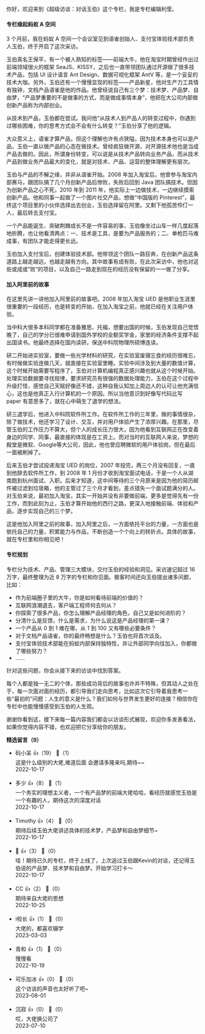 你好，欢迎来到《超级访谈：对话玉伯》这个专栏，我是专栏编辑利莹。

#### **专栏缘起蚂蚁 A 空间**

3 个月前，我在蚂蚁 A 空间一个会议室见到语雀创始人、支付宝体验技术部负责人玉伯，终于开启了这次采访。

玉伯真名王保平，有一个被人熟知的标签——前端大牛，他在淘宝时期曾经作出过前端领域很火的框架 SeaJS、KISSY，之后也一直带领团队通过开源做了很多技术产品，包括 UI 设计语言 Ant Design、数据可视化框架 AntV 等，是一个妥妥的技术大咖。另外，玉伯还有一个慢慢显现的标签——产品新星，他对生产力工具情有独钟，文档产品语雀是他的作品。他曾经说自己有三个梦：技术梦、产品梦、自由梦，“产品梦重要的不是做事的方式，而是做成事情本身”，他把在大公司内部做创新产品称为内部创业。

从技术到产品，玉伯都在尝试。我问他“从技术人到产品人的转变过程中，你遇到过哪些困难，你的思考方式会不会有什么转变？”玉伯分享了他的逻辑。

大众意义上，语雀才算产品，但这个理解也许有点狭隘，因为技术本身也可以是产品，玉伯一直以做产品的心态在做技术。曾经疯狂做开源，对开源技术他也是当成产品去做的。因此，所谓身份转变，可以说是从技术产品转向业务产品，而从技术产品到做业务产品最大的变化，就是对技术、产品、运营的整体理解更有层次。

玉伯与产品的不解之缘，并非从语雀开始。2008 年加入淘宝后，他曾参与淘宝内部赛马，跟团队搞了几个月创新产品后惨败，失败后回到 Java 团队搞技术。但因为创新产品之心不死，2010 年到 2011 年，他实际上一边做技术，一边继续摸索创新产品。他和同事一起做了一个图片社交产品，想做“中国版的 Pinterest”，最终这个项目里的小伙伴选择出去创业，玉伯选择留在阿里。又剩下他孤苦伶仃一人，最后转去支付宝。

一个产品能诞生、突破荆棘成长不是一件容易的事，玉伯像坐过山车一样几度起落地折腾，也让他看清两点：一、技术是工具，是要为产品服务的；二、单枪匹马难成事，有团队才能走得更长远。

玉伯加入支付宝后，创建体验技术部。他带领这个团队一路狂奔，在创新产品这条道路上越走越远，也越走越有方向。其中故事有成有败，在此次采访中，他也对这些或成或“败”的项目，以及自己一路走到现在的经历没有保留的一一做了分享。

#### 加入阿里前的故事

在这里先讲一讲他加入阿里前的故事吧。2008 年加入淘宝 UED 是他职业生涯里很重要的一段经历，也是转变的开始，在加入淘宝之前，他就已经在关注用户体验。

当中科大很多本科同学都在准备雅思、托福，想要出国的时候，玉伯发现自己觉悟晚了，自己的学分已很难申请到国外学校的全额奖学金，家里的经济条件支撑不起出国读书。他最终选择在国内读研，保送中科院物理所硕博连读。

研二开始进实验室，要做一些光学材料的研究，在实验室废寝忘食的经历很难忘，有时候做实验连做几天，就直接在实验室里睡。实验中间涉及到大量的数值计算，这个时候开始需要写程序了，玉伯对计算机编程真正感兴趣也就从这个时候开始。处理实验数据要寻找规律，要求研究员有很强的数据处理能力，玉伯在这个过程中升级打怪，感觉自己天赋好像还不错，这种自我认知加上周边人的认可让他充满信心，这也是他真正入行计算机的一个原因。所以当他意识到好像写代码比写 paper 有意思多了，就在心中萌生了退学的想法。

研三退学后，他进入中科院软件所工作。在软件所工作的三年里，做的事情很杂，除了做技术，他还学习了设计、交互，并对用户体验产生了浓厚兴趣。在那里，尽管玉伯的工作压力不算大，但个人的成长压力很大，因为他看到互联网正在改变着身边的同学、同事，最直接的体现是在工资上。而对当时的互联网人来说，梦想的殿堂是微软、Google等大公司，因此，他也曾应聘微软的用户体验岗，但在最后一面被刷掉了。

后来玉伯才尝试投递淘宝 UED 的岗位，2007 年投完，两三个月没有回复，一直到他辞去软件所工作，到 2008 年 1 月份才收到淘宝面试电话，于是一个人从湖南跑到杭州面试、入职。后来才知道，这中间等待的三个月原来是因为他的简历邮件被过滤到垃圾箱，他的主管过了三个月才看到，差点错失一个面试题满分的人。对玉伯来说，最初加入淘宝，其实一开始并没有非要做前端，更多是觉得先有一份工作，而到此刻为止，玉伯才算开始他的西行之路，更深入地接触前端、体验和产品，逐步实现自己的三个梦。

这是他加入阿里之前的故事，加入阿里之后，一方面依托平台的力量，一方面也是依托自己的力量，积累能力与作品，不断创造一个个向上的转折点。具体的故事，就在专栏里和你相见吧！

#### 专栏规划

专栏分为技术、产品、管理三大模块，交付玉伯的经验和洞见。采访速记超过 16 万字，最终整理为近 8 万字的专栏和你见面。极客时间还向玉伯提出诸多问题，比如：

- 作为前端圈子里的大牛，你是如何看待前端的价值的？
- 互联网浪潮退去，客户端工程师何去何从？
- 你探索了很多产品，你怎么理解产品经理的角色，自己又是如何进阶的？
- 分清什么是反馈，什么是需求，为什么说这是产品经理的第一课？
- 一个产品从 0 到 1 难在哪，从 1 到 100 又有哪些必要条件？
- 对于文档产品语雀，你的最终畅想是什么？玉伯也将首次谈及。
- 支付宝体验技术部能在蚂蚁内部保持独特性，并让外部同学向往加入，你都做了哪些努力？
- ……

针对这些问题，你会从接下来的访谈中找到答案。

每个人都是独一无二的个体，那些成功背后的故事也许并不特殊，但其动人之处在于，每一次面对面的经历，都引导我们走向思考，比如这次它引导着我思考一些“最初的”问题：人生的意义是什么？我们如何与世界发生更好的连接？相信你在专栏中也能慢慢感受到玉伯的人生观。

谢谢你看到这，接下来每一篇内容我们都会以访谈形式展现，欢迎你多发表看法，如果你觉得内容不错，也欢迎把它分享给你的朋友。
<div><strong>精选留言（9）</strong></div><ul>
<li><span>码小呆</span> 👍（19） 💬（1）<div>这是什么级别的大佬,难道后面 会邀请多隆来吗,期待~~</div>2022-10-17</li><br/><li><span>多少</span> 👍（8） 💬（1）<div>一个务实的理想主义者，一个有产品梦的前端大佬哈哈，看经历就感觉玉伯是一个有趣的人，期待这次的深度对话</div>2022-10-17</li><br/><li><span>Timothy</span> 👍（4） 💬（0）<div>期待后续玉伯大佬讲述具体的技术梦，产品梦和自由梦细节~</div>2022-10-17</li><br/><li><span>🐑</span> 👍（3） 💬（0）<div>哇！期待已久的专栏，终于上线了，上次追过玉伯跟Kevin的对谈，还记得玉伯说的产品梦、技术梦和自由梦。开始学习打卡～</div>2022-10-17</li><br/><li><span>CC</span> 👍（2） 💬（0）<div>期待来自大佬的思想</div>2022-10-25</li><br/><li><span>i校长</span> 👍（1） 💬（0）<div>大佬的，都喜欢辍学</div>2023-03-03</li><br/><li><span>青和</span> 👍（1） 💬（0）<div>慢慢看
</div>2022-10-19</li><br/><li><span>可乐加冰</span> 👍（0） 💬（0）<div>这个访谈的声音也太好听了吧~</div>2023-08-01</li><br/><li><span>沉寂</span> 👍（0） 💬（0）<div>哎，大佬换公司了</div>2023-07-10</li><br/>
</ul>